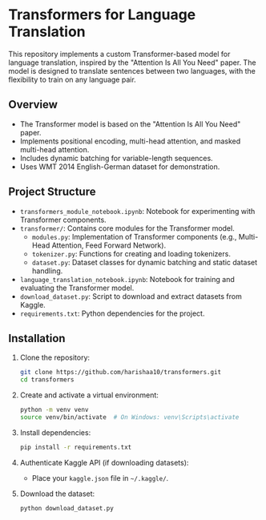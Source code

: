 # Transformers for Language Translation

This repository implements a custom Transformer-based model for language translation, inspired by the "Attention Is All You Need" paper. The model is designed to translate sentences between two languages, with the flexibility to train on any language pair.

## Overview

- The Transformer model is based on the "Attention Is All You Need" paper.
- Implements positional encoding, multi-head attention, and masked multi-head attention.
- Includes dynamic batching for variable-length sequences.
- Uses WMT 2014 English-German dataset for demonstration.

## Project Structure

- `transformers_module_notebook.ipynb`: Notebook for experimenting with Transformer components.
- `transformer/`: Contains core modules for the Transformer model.
  - `modules.py`: Implementation of Transformer components (e.g., Multi-Head Attention, Feed Forward Network).
  - `tokenizer.py`: Functions for creating and loading tokenizers.
  - `dataset.py`: Dataset classes for dynamic batching and static dataset handling.
- `language_translation_notebook.ipynb`: Notebook for training and evaluating the Transformer model.
- `download_dataset.py`: Script to download and extract datasets from Kaggle.
- `requirements.txt`: Python dependencies for the project.

## Installation

1. Clone the repository:
   ```bash
   git clone https://github.com/harishaa10/transformers.git
   cd transformers
   ```

2. Create and activate a virtual environment:
   ```bash
   python -m venv venv
   source venv/bin/activate  # On Windows: venv\Scripts\activate
   ```

3. Install dependencies:
   ```bash
   pip install -r requirements.txt
   ```

4. Authenticate Kaggle API (if downloading datasets):
   - Place your `kaggle.json` file in `~/.kaggle/`.

5. Download the dataset:
   ```bash
   python download_dataset.py
   ```
